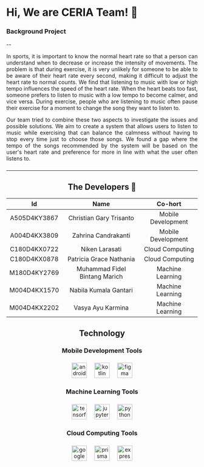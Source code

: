 <h1 align="left">Hi, We are CERIA Team! 👋</h1>

###

<h3>Background Project</h3>
--

<p align="justify">In sports, it is important to know the normal heart rate so that a person can understand when to decrease or increase the intensity of movements. The problem is that during exercise, it is very unlikely for someone to be able to be aware of their heart rate every second, making it difficult to adjust the heart rate to normal counts. We find that listening to music with low or high tempo influences the speed of the heart rate. When the heart beats too fast, someone prefers to listen to music with a low tempo to become calmer, and vice versa. During exercise, people who are listening to music often pause their exercise for a moment to change the song they want to listen to. </p>

<p align="justify">Our team tried to combine these two aspects to investigate the issues and possible solutions. We aim to create a system that allows users to listen to music while exercising that can balance the calmness without having to stop every time just to choose those songs. We found a gap where the tempo of the songs recommended by the system will be based on the user's heart rate and preference  for more in line with what the user often listens to.</p>

###

<hr>

<h2 align="center">The Developers 🎉</h2>

<div align="center">

|      Id     	|            Name           	|       Co-hort      |
|:-----------:	| :------------------------:	|:------------------:|
| A505D4KY3867 	|     Christian Gary Trisanto   | Mobile Development |
| A004D4KX3809	|      Zahrina Candrakanti  	| Mobile Development |
| C180D4KX0722 	|         Niken Larasati    	|   Cloud Computing  |
| C180D4KX0878	|    Patricia Grace Nathania  	|   Cloud Computing  |
| M180D4KY2769	| Muhammad Fidel Bintang Marich |   Machine Learning |
| M004D4KX1570	|    Nabila Kumala Gantari      |   Machine Learning |
| M004D4KX2202	|      Vasya Ayu Karmina      	|   Machine Learning |

</div>

###

<h2 align="center">Technology</h2>

###

<h3 align="center">Mobile Development Tools</h3>

###

<div align="center">
  <img src="https://cdn.jsdelivr.net/gh/devicons/devicon/icons/androidstudio/androidstudio-original.svg" height="40" alt="androidstudio logo"  />
  <img width="12" />
  <img src="https://cdn.jsdelivr.net/gh/devicons/devicon/icons/kotlin/kotlin-original.svg" height="40" alt="kotlin logo"  />
  <img width="12" />
  <img src="https://cdn.jsdelivr.net/gh/devicons/devicon/icons/figma/figma-original.svg" height="40" alt="figma logo"  />
</div>

###

<h3 align="center">Machine Learning Tools</h3>

###

<div align="center">
  <img src="https://cdn.jsdelivr.net/gh/devicons/devicon/icons/tensorflow/tensorflow-original.svg" height="40" alt="tensorflow logo"  />
  <img width="12" />
  <img src="https://cdn.jsdelivr.net/gh/devicons/devicon/icons/jupyter/jupyter-original.svg" height="40" alt="jupyter logo"  />
  <img width="12" />
  <img src="https://cdn.jsdelivr.net/gh/devicons/devicon/icons/python/python-original.svg" height="40" alt="python logo"  />
</div>

###

<h3 align="center">Cloud Computing Tools</h3>

###

<div align="center">
  <img src="https://cdn.jsdelivr.net/gh/devicons/devicon/icons/googlecloud/googlecloud-original.svg" height="40" alt="googlecloud logo"  />
  <img width="12" />
  <img src="https://cdn.jsdelivr.net/gh/devicons/devicon/icons/prisma/prisma-original.svg" height="40" alt="prisma logo"  />
  <img width="12" />
  <img src="https://cdn.jsdelivr.net/gh/devicons/devicon/icons/express/express-original.svg" height="40" alt="express.js logo"  />
</div>